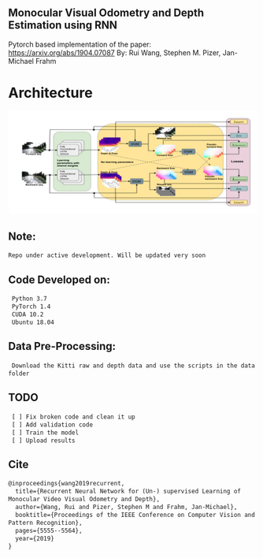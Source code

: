 ## Monocular Visual Odometry and Depth Estimation using RNN

Pytorch based implementation of the paper: https://arxiv.org/abs/1904.07087
By: Rui Wang, Stephen M. Pizer, Jan-Michael Frahm


# Architecture
<p align='center'>
<img src='imgs/lstma.jpg'>
</p>


## Note:
```
Repo under active development. Will be updated very soon
```

## Code Developed on:
```
 Python 3.7
 PyTorch 1.4
 CUDA 10.2
 Ubuntu 18.04 
```

## Data Pre-Processing:
```
 Download the Kitti raw and depth data and use the scripts in the data folder 
```

## TODO

```
 [ ] Fix broken code and clean it up
 [ ] Add validation code
 [ ] Train the model
 [ ] Upload results
```

## Cite
```
@inproceedings{wang2019recurrent,
  title={Recurrent Neural Network for (Un-) supervised Learning of Monocular Video Visual Odometry and Depth},
  author={Wang, Rui and Pizer, Stephen M and Frahm, Jan-Michael},
  booktitle={Proceedings of the IEEE Conference on Computer Vision and Pattern Recognition},
  pages={5555--5564},
  year={2019}
}
```
